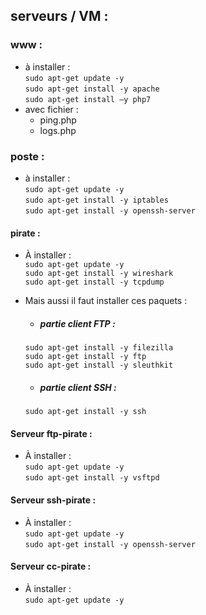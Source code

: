 ## serveurs / VM :

### www : 
- à installer :  
`sudo apt-get update -y`  
`sudo apt-get install -y apache`  
`sudo apt-get install –y php7  ` 
- avec fichier :
    - ping.php 
    - logs.php
### poste :
- à installer :  
`sudo apt-get update -y`    
`sudo apt-get install -y iptables`  
`sudo apt-get install -y openssh-server`



#### pirate :
- À installer :  
`sudo apt-get update -y`    
`sudo apt-get install -y wireshark`  
`sudo apt-get install -y tcpdump`  
- Mais aussi il faut installer ces paquets :
    - ##### partie client FTP :
    `sudo apt-get install -y filezilla`  
    `sudo apt-get install -y ftp`  
    `sudo apt-get install -y sleuthkit`   
    
    - ##### partie client SSH :
    
    `sudo apt-get install -y ssh`  

#### Serveur ftp-pirate :
- À installer :  
`sudo apt-get update -y`    
`sudo apt-get install -y vsftpd` 

#### Serveur ssh-pirate :
- À installer :  
`sudo apt-get update -y`  
`sudo apt-get install -y openssh-server`


#### Serveur cc-pirate :
- À installer :  
`sudo apt-get update -y`  



